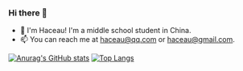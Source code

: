 ### Hi there 👋

- 📕 I'm Haceau! I'm a middle school student in China.
- 📫 You can reach me at haceau@qq.com or haceau@gmail.com.

[![Anurag's GitHub stats](https://github-readme-stats.vercel.app/api?username=Haceau-Zoac&show_icons=true&theme=tokyonight)](https://github.com/anuraghazra/github-readme-stats)     [![Top Langs](https://github-readme-stats.vercel.app/api/top-langs/?username=Haceau-Zoac&layout=compact&theme=tokyonight)](https://github.com/anuraghazra/github-readme-stats)

<!--
**Haceau-Zoac/Haceau-Zoac** is a ✨ _special_ ✨ repository because its `README.md` (this file) appears on your GitHub profile.

Here are some ideas to get you started:

- 🔭 I’m currently working on ...
- 🌱 I’m currently learning ...
- 👯 I’m looking to collaborate on ...
- 🤔 I’m looking for help with ...
- 💬 Ask me about ...
- 📫 How to reach me: ...
- 😄 Pronouns: ...
- ⚡ Fun fact: ...
-->
